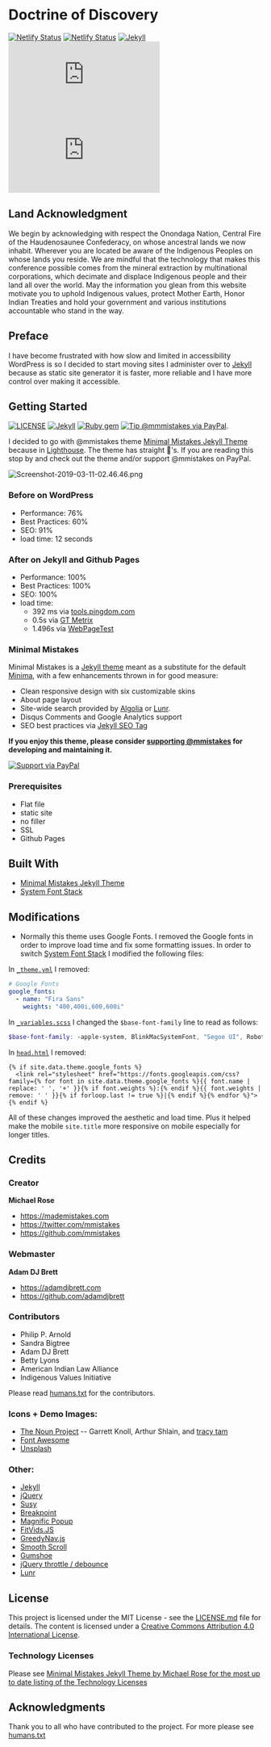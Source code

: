 # Doctrine of Discovery
[![Netlify Status](https://api.netlify.com/api/v1/badges/f4991e96-a11b-4dab-8f6c-6575ef141b7d/deploy-status)](https://app.netlify.com/sites/doctrineofdiscovery/deploys)
[![Netlify Status](https://api.netlify.com/api/v1/badges/f4991e96-a11b-4dab-8f6c-6575ef141b7d/deploy-status)](https://app.netlify.com/sites/doctrineofdiscovery/deploys)
[![Jekyll](https://img.shields.io/badge/Made%20with-Jekyll-1f425f.svg)](https://jekyllrb.com/)
![GitHub commit activity](https://img.shields.io/github/commit-activity/m/adamdjbrett/doctrineofdiscovery.org)
![GitHub last commit](https://img.shields.io/github/last-commit/adamdjbrett/doctrineofdiscovery.org)

## Land Acknowledgment
We begin by acknowledging with respect the Onondaga Nation, Central Fire of the Haudenosaunee Confederacy, on whose ancestral lands we now inhabit. Wherever you are located be aware of the Indigenous Peoples on whose lands you reside. We are mindful that the technology that makes this conference possible comes from the mineral extraction by multinational corporations, which decimate and displace Indigenous people and their land all over the world. May the information you glean from this website motivate you to uphold Indigenous values, protect Mother Earth, Honor Indian Treaties and hold your government and various institutions accountable who stand in the way.

## Preface
I have become frustrated with how slow and limited in accessibility WordPress is so I decided to start moving sites I administer over to [Jekyll](http://jekyllrb.com) because as static site generator it is faster, more reliable and I have more control over making it accessible.

## Getting Started
[![LICENSE](https://img.shields.io/badge/license-MIT-lightgrey.svg)](https://github.com/mmistakes/jekyll-theme-basically-basic/blob/master/LICENSE)
[![Jekyll](https://img.shields.io/badge/jekyll-%3E%3D%203.6-blue.svg)](https://jekyllrb.com/)
[![Ruby gem](https://img.shields.io/gem/v/jekyll-theme-basically-basic.svg)](https://rubygems.org/gems/jekyll-theme-basically-basic)
[![Tip @mmmistakes via PayPal](https://img.shields.io/badge/PayPal-tip%20me-green.svg?logo=paypal)](https://www.paypal.me/mmistakes).

I decided to go with @mmistakes theme [Minimal Mistakes Jekyll Theme](https://github.com/mmistakes/minimal-mistakes) because in [Lighthouse](https://developers.google.com/web/tools/lighthouse/). The theme has straight 💯's. If you are reading this stop by and check out the theme and/or support @mmistakes on PayPal.

![Screenshot-2019-03-11-02.46.46.png](Screenshot-2019-03-11-02.46.46.png "Screenshot of the Doctrine of Discovery Lighthouse tools Score as of 2019-03-11")

### Before on WordPress
- Performance: 76%
- Best Practices: 60%
- SEO: 91%
- load time: 12 seconds

### After on Jekyll and Github Pages
- Performance: 100%
- Best Practices: 100%
- SEO: 100%
- load time:
  - 392 ms via [tools.pingdom.com](https://tools.pingdom.com)
  - 0.5s via [GT Metrix](https://gtmetrix.com/)
  - 1.496s via [WebPageTest](https://www.webpagetest.org)

### Minimal Mistakes
Minimal Mistakes is a [Jekyll theme](https://jekyllrb.com/docs/themes/) meant as
a substitute for the default [Minima](https://github.com/jekyll/minima), with a
few enhancements thrown in for good measure:

- Clean responsive design with six customizable skins
- About page layout
- Site-wide search provided by [Algolia](https://www.algolia.com/) or [Lunr](https://lunrjs.com/).
- Disqus Comments and Google Analytics support
- SEO best practices via [Jekyll SEO Tag](https://github.com/jekyll/jekyll-seo-tag/)

**If you enjoy this theme, please consider [supporting @mmistakes](https://www.paypal.me/mmistakes) for developing and maintaining it.**

[![Support via PayPal](https://cdn.rawgit.com/twolfson/paypal-github-button/1.0.0/dist/button.svg)](https://www.paypal.me/mmistakes)
### Prerequisites

- Flat file
- static site
- no filler
- SSL
- Github Pages

## Built With
* [Minimal Mistakes Jekyll Theme](https://github.com/mmistakes/minimal-mistakes)
* [System Font Stack](https://css-tricks.com/snippets/css/system-font-stack/)



## Modifications
- Normally this theme uses Google Fonts. I removed the Google fonts in order to improve load time and fix some formatting issues. In order to switch [System Font Stack](https://css-tricks.com/snippets/css/system-font-stack/) I modified the following files:

In [`_theme.yml`](_data/theme.yml) I removed:

  ```YAML
  # Google Fonts
  google_fonts:
    - name: "Fira Sans"
      weights: "400,400i,600,600i"
  ```

In [`_variables.scss`](_sass/basically-basic/_variables.scss) I changed the `$base-font-family` line to read as follows:

  ```scss
  $base-font-family: -apple-system, BlinkMacSystemFont, "Segoe UI", Roboto, Helvetica, Arial, sans-serif, "Apple Color Emoji", "Segoe UI Emoji", "Segoe UI Symbol" !default;
  ```

In [`head.html`](_includes/head.html) I removed:

  ```liquid
  {% if site.data.theme.google_fonts %}
    <link rel="stylesheet" href="https://fonts.googleapis.com/css?family={% for font in site.data.theme.google_fonts %}{{ font.name | replace: ' ', '+' }}{% if font.weights %}:{% endif %}{{ font.weights | remove: ' ' }}{% if forloop.last != true %}|{% endif %}{% endfor %}">
  {% endif %}
  ```

All of these changes improved the aesthetic and load time. Plus it helped make the mobile `site.title` more responsive on mobile especially for longer titles.

## Credits

### Creator

**Michael Rose**

- <https://mademistakes.com>
- <https://twitter.com/mmistakes>
- <https://github.com/mmistakes>

### Webmaster
**Adam DJ Brett**
- <https://adamdjbrett.com>
- <https://github.com/adamdjbrett>

### Contributors
  - Philip P. Arnold
  - Sandra Bigtree
  - Adam DJ Brett
  - Betty Lyons
  - American Indian Law Alliance
  - Indigenous Values Initiative

Please read [humans.txt](humans.txt) for the contributors.


### Icons + Demo Images:

- [The Noun Project](https://thenounproject.com) -- Garrett Knoll, Arthur Shlain, and [tracy tam](https://thenounproject.com/tracytam)
- [Font Awesome](http://fontawesome.io/)
- [Unsplash](https://unsplash.com/)

### Other:

- [Jekyll](http://jekyllrb.com/)
- [jQuery](http://jquery.com/)
- [Susy](http://susy.oddbird.net/)
- [Breakpoint](http://breakpoint-sass.com/)
- [Magnific Popup](http://dimsemenov.com/plugins/magnific-popup/)
- [FitVids.JS](http://fitvidsjs.com/)
- [GreedyNav.js](https://github.com/lukejacksonn/GreedyNav)
- [Smooth Scroll](https://github.com/cferdinandi/smooth-scroll)
- [Gumshoe](https://github.com/cferdinandi/gumshoe)
- [jQuery throttle / debounce](http://benalman.com/projects/jquery-throttle-debounce-plugin/)
- [Lunr](http://lunrjs.com)

## License

This project is licensed under the MIT License - see the [LICENSE.md](LICENSE.md) file for details. The content is licensed under a [Creative Commons Attribution 4.0 International License](https://creativecommons.org/licenses/by/4.0/).

### Technology Licenses
Please see [Minimal Mistakes Jekyll Theme by Michael Rose for the most up to date listing of the Technology Licenses](https://github.com/mmistakes/minimal-mistakes)


## Acknowledgments
Thank you to all who have contributed to the project. For more please see [humans.txt](humans.txt)
